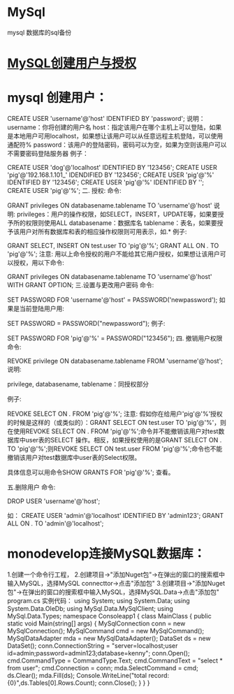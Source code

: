 # MySql
mysql 数据库的sql备份

# <a href="https://www.jianshu.com/p/d7b9c468f20d">MySQL创建用户与授权</a>
# mysql 创建用户：
CREATE USER 'username'@'host' IDENTIFIED BY 'password';
说明：
username：你将创建的用户名
host：指定该用户在哪个主机上可以登陆，如果是本地用户可用localhost，如果想让该用户可以从任意远程主机登陆，可以使用通配符%
password：该用户的登陆密码，密码可以为空，如果为空则该用户可以不需要密码登陆服务器
例子：

CREATE USER 'dog'@'localhost' IDENTIFIED BY '123456';
CREATE USER 'pig'@'192.168.1.101_' IDENDIFIED BY '123456';
CREATE USER 'pig'@'%' IDENTIFIED BY '123456';
CREATE USER 'pig'@'%' IDENTIFIED BY '';
CREATE USER 'pig'@'%';
二. 授权:
命令:

GRANT privileges ON databasename.tablename TO 'username'@'host'
说明:
privileges：用户的操作权限，如SELECT，INSERT，UPDATE等，如果要授予所的权限则使用ALL
databasename：数据库名
tablename：表名，如果要授予该用户对所有数据库和表的相应操作权限则可用表示，如.*
例子:

GRANT SELECT, INSERT ON test.user TO 'pig'@'%';
GRANT ALL ON *.* TO 'pig'@'%';
注意:
用以上命令授权的用户不能给其它用户授权，如果想让该用户可以授权，用以下命令:

GRANT privileges ON databasename.tablename TO 'username'@'host' WITH GRANT OPTION;
三.设置与更改用户密码
命令:

SET PASSWORD FOR 'username'@'host' = PASSWORD('newpassword');
如果是当前登陆用户用:

SET PASSWORD = PASSWORD("newpassword");
例子:

SET PASSWORD FOR 'pig'@'%' = PASSWORD("123456");
四. 撤销用户权限
命令:

REVOKE privilege ON databasename.tablename FROM 'username'@'host';
说明:

privilege, databasename, tablename：同授权部分

例子:

REVOKE SELECT ON *.* FROM 'pig'@'%';
注意:
假如你在给用户'pig'@'%'授权的时候是这样的（或类似的）：GRANT SELECT ON test.user TO 'pig'@'%'，则在使用REVOKE SELECT ON . FROM 'pig'@'%';命令并不能撤销该用户对test数据库中user表的SELECT 操作。相反，如果授权使用的是GRANT SELECT ON . TO 'pig'@'%';则REVOKE SELECT ON test.user FROM 'pig'@'%';命令也不能撤销该用户对test数据库中user表的Select权限。

具体信息可以用命令SHOW GRANTS FOR 'pig'@'%'; 查看。

五.删除用户
命令:

DROP USER 'username'@'host';

如：
CREATE USER 'admin'@'localhost' IDENTIFIED BY 'admin123'; 
GRANT ALL ON *.* TO 'admin'@'localhost';

# monodevelop连接MySQL数据库：
1.创建一个命令行工程，
2.创建项目->"添加Nuget包"->在弹出的窗口的搜索框中输入MySQL，选择MySQL connecttor->点击"添加包"
3.创建项目->"添加Nuget包"->在弹出的窗口的搜索框中输入MySQL，选择MySQL.Data->点击"添加包"
 program.cs 实例代码：
 using System;
using System.Data;
using System.Data.OleDb;
using MySql.Data.MySqlClient;
using MySql.Data.Types;
namespace Consoleapp1
{
    class MainClass
    {
        public static void Main(string[] args)
        {
            MySqlConnection conn = new MySqlConnection();
            MySqlCommand cmd = new MySqlCommand();
            MySqlDataAdapter mda = new MySqlDataAdapter();
            DataSet ds = new DataSet();
            conn.ConnectionString = "server=localhost;user id=admin;password=admin123;database=kenny";
            conn.Open();
            cmd.CommandType = CommandType.Text;
            cmd.CommandText = "select * from user";
            cmd.Connection = conn;
            mda.SelectCommand = cmd;
            ds.Clear();
            mda.Fill(ds);
            Console.WriteLine("total record:{0}",ds.Tables[0].Rows.Count);
            conn.Close();
        }
    }
}

